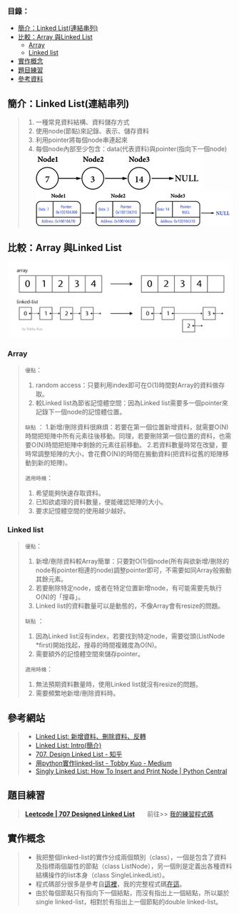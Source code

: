 ### 目錄：
   * [簡介：Linked List(連結串列)](https://github.com/chenjanice/Data-Structure_2019/new/master/week2#%E7%B0%A1%E4%BB%8Blinked-list%E9%80%A3%E7%B5%90%E4%B8%B2%E5%88%97)
   * [比較：Array 與Linked List](https://github.com/chenjanice/Data-Structure_2019/new/master/week2#%E6%AF%94%E8%BC%83array-%E8%88%87linked-list)
     * [Array](https://github.com/chenjanice/Data-Structure_2019/new/master/week2#array)
     * [Linked list](https://github.com/chenjanice/Data-Structure_2019/new/master/week2#linked-list)
   * [實作概念](https://github.com/chenjanice/Data-Structure_2019/new/master/week2#%E5%AF%A6%E4%BD%9C%E6%A6%82%E5%BF%B5)
   * [題目練習](https://github.com/chenjanice/Data-Structure_2019/new/master/week2#%E9%A1%8C%E7%9B%AE%E7%B7%B4%E7%BF%92)
   * [參考資料]()




## 簡介：Linked List(連結串列)
> 1.	一種常見資料結構、資料儲存方式
> 2.	使用node(節點)來記錄、表示、儲存資料
> 3.	利用pointer將每個node串連起來
> 4.	每個node內部至少包含：data(代表資料)與pointer(指向下一個node)
![image](https://raw.githubusercontent.com/chenjanice/Data-Structure_2019/master/images/linkedlist1.png)
![image](https://raw.githubusercontent.com/chenjanice/Data-Structure_2019/master/images/linkedlist2.png)

 

## 比較：Array 與Linked List
![image](https://raw.githubusercontent.com/chenjanice/Data-Structure_2019/master/images/linkedlist3.png)
### Array
> `優點`：
> 1.	random access：只要利用index即可在O(1)時間對Array的資料做存取。
> 2.	較Linked list為節省記憶體空間：因為Linked list需要多一個pointer來記錄下一個node的記憶體位置。
>
> `缺點` ：
> 1.新增/刪除資料很麻煩：若要在第一個位置新增資料，就需要O(N)時間把矩陣中所有元素往後移動。同理，若要刪除第一個位置的資料，也需要O(N)時間把矩陣中剩餘的元素往前移動。
> 2.若資料數量時常在改變，要時常調整矩陣的大小，會花費O(N)的時間在搬動資料(把資料從舊的矩陣移動到新的矩陣)。
>
> `適用時機`：
> 1.	希望能夠快速存取資料。
> 2.	已知欲處理的資料數量，便能確認矩陣的大小。
> 3.	要求記憶體空間的使用越少越好。


### Linked list
> `優點`：
> 1.	新增/刪除資料較Array簡單：只要對O(1)個node(所有與欲新增/刪除的node有pointer相連的node)調整pointer即可，不需要如同Array般搬動其餘元素。
> 2.	若要刪除特定node，或者在特定位置新增node，有可能需要先執行O(N)的「搜尋」。
> 3.	Linked list的資料數量可以是動態的，不像Array會有resize的問題。
>
> `缺點` ：
> 1.	因為Linked list沒有index，若要找到特定node，需要從頭(ListNode *first)開始找起，搜尋的時間複雜度為O(N)。
> 2.	需要額外的記憶體空間來儲存pointer。
>
> `適用時機`：
> 1.	無法預期資料數量時，使用Linked list就沒有resize的問題。
> 2.	需要頻繁地新增/刪除資料時。

## 參考網站
> * [Linked List: 新增資料、刪除資料、反轉](http://alrightchiu.github.io/SecondRound/linked-list-xin-zeng-zi-liao-shan-chu-zi-liao-fan-zhuan.html)
> * [Linked List: Intro(簡介)](http://alrightchiu.github.io/SecondRound/linked-list-introjian-jie.html)
> * [707. Design Linked List - 知乎](https://zhuanlan.zhihu.com/p/50563240)
> * [用python實作linked-list - Tobby Kuo - Medium](https://medium.com/@tobby168/%E7%94%A8python%E5%AF%A6%E4%BD%9Clinked-list-524441133d4d)
> * [Singly Linked List: How To Insert and Print Node | Python Central](https://www.pythoncentral.io/singly-linked-list-insert-node/)

## 題目練習
>  [**Leetcode | 707 Designed Linked List**](https://leetcode.com/problems/design-linked-list/)　　前往>>  [我的練習程式碼](https://github.com/chenjanice/Data-Structure_2019/blob/master/week2/Linkedlist.py)

## 實作概念
> * 我把整個linked-list的實作分成兩個類別（class），一個是包含了資料及指標兩個屬性的節點（class ListNode），另一個則是定義出各種資料結構操作的list本身（class SingleLinkedList）。
> * 程式碼部分很多是參考自[這裡](https://zhuanlan.zhihu.com/p/50563240)，我的完整程式碼[在這](https://github.com/chenjanice/Data-Structure_2019/blob/master/week2/Linkedlist.py)。
> * 由於每個節點只有指向下一個結點，而沒有指出上一個結點，所以屬於single linked-list，相對於有指出上一個節點的double linked-list。
